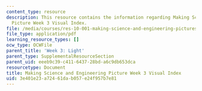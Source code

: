 ```yaml
---
content_type: resource
description: This resource contains the information regarding Making Science and Engineering
  Picture Week 3 Visual Index.
file: /media/courses/res-10-001-making-science-and-engineering-pictures-a-practical-guide-to-presenting-your-work-spring-2016/3e401e23a72461dab057e24f957b7e81_MITRES_10_001S16_VI_Wk3.pdf
file_type: application/pdf
learning_resource_types: []
ocw_type: OCWFile
parent_title: 'Week 3: Light'
parent_type: SupplementalResourceSection
parent_uid: eeeb9c39-c411-6437-28bd-a6c9db653dca
resourcetype: Document
title: Making Science and Engineering Picture Week 3 Visual Index
uid: 3e401e23-a724-61da-b057-e24f957b7e81
---
```

